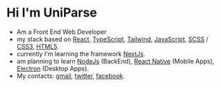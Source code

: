 <h1>Hi I'm UniParse</h1>

<ul>
  <li>Am a Front End Web Developer</li>

  <li>my stack based on
    <a href=https://react.dev>React</a>,
    <a href=https://typescriptlang.org/>TypeScript</a>,
    <a href=https://tailwindcss.com/>Tailwind</a>,
    <a href=https://javascript.info/>JavaScript</a>,
    <a href=https://sass-lang.com/>SCSS</a> /
    <a href=https://developer.mozilla.org/en-US/docs/Web/CSS/>CSS3</a>,
    <a href=https://developer.mozilla.org/en-US/docs/Web/HTML/>HTML5</a>.
  </li>

  <li>currently I'm learning the framework
    <a href=https://nextjs.org/>NextJs</a>.
  </li>

  <li>am planning to learn
    <a href=https://nodejs.org/>NodeJs</a> (BackEnd),
    <a href=https://reactnative.dev/>React Native</a> (Mobile Apps),
    <a href=https://electronjs.org/>Electron</a> (Desktop Apps).
  </li>

  <li>My contacts:
    <a href=mailto:theuniparse@gmail.com>gmail</a>,
    <a href=https://twitter.com/uniparse>twitter</a>,
    <a href=https://facebook.com/uniparse>facebook</a>.
  </li>
</ul>

